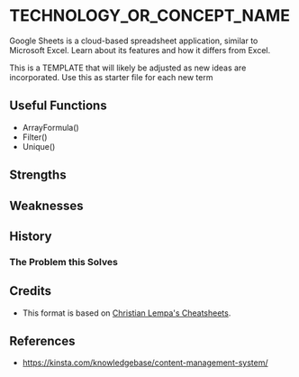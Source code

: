 # TECHNOLOGY_OR_CONCEPT_NAME

Google Sheets is a cloud-based spreadsheet application, similar to Microsoft Excel. Learn about its features and how it differs from Excel.

This is a TEMPLATE that will likely be adjusted as new ideas are incorporated. Use this as starter file for each new term

## Useful Functions

- ArrayFormula()
- Filter()
- Unique()

## Strengths

## Weaknesses

## History

### The Problem this Solves

## Credits

- This format is based on [Christian Lempa's Cheatsheets](https://github.com/ChristianLempa/cheat-sheets/blob/main/linux/awk.md).

## References

- https://kinsta.com/knowledgebase/content-management-system/
